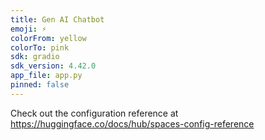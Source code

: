 ```yaml
---
title: Gen AI Chatbot
emoji: ⚡
colorFrom: yellow
colorTo: pink
sdk: gradio
sdk_version: 4.42.0
app_file: app.py
pinned: false
---
```


Check out the configuration reference at https://huggingface.co/docs/hub/spaces-config-reference
